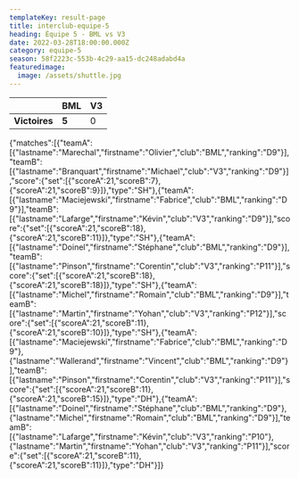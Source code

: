 ```yaml
---
templateKey: result-page
title: interclub-equipe-5
heading: Équipe 5 - BML vs V3
date: 2022-03-28T18:00:00.000Z
category: equipe-5
season: 58f2223c-553b-4c29-aa15-dc248adabd4a
featuredimage:
  image: /assets/shuttle.jpg
---
```

|               | BML   | V3 |
| ------------- | ----- | --- |
| **Victoires** | **5** | 0   |

<scoreboard>{"matches":[{"teamA":[{"lastname":"Marechal","firstname":"Olivier","club":"BML","ranking":"D9"}],"teamB":[{"lastname":"Branquart","firstname":"Michael","club":"V3","ranking":"D9"}],"score":{"set":[{"scoreA":21,"scoreB":7},{"scoreA":21,"scoreB":9}]},"type":"SH"},{"teamA":[{"lastname":"Maciejewski","firstname":"Fabrice","club":"BML","ranking":"D9"}],"teamB":[{"lastname":"Lafarge","firstname":"Kévin","club":"V3","ranking":"D9"}],"score":{"set":[{"scoreA":21,"scoreB":18},{"scoreA":21,"scoreB":11}]},"type":"SH"},{"teamA":[{"lastname":"Doinel","firstname":"Stéphane","club":"BML","ranking":"D9"}],"teamB":[{"lastname":"Pinson","firstname":"Corentin","club":"V3","ranking":"P11"}],"score":{"set":[{"scoreA":21,"scoreB":18},{"scoreA":21,"scoreB":18}]},"type":"SH"},{"teamA":[{"lastname":"Michel","firstname":"Romain","club":"BML","ranking":"D9"}],"teamB":[{"lastname":"Martin","firstname":"Yohan","club":"V3","ranking":"P12"}],"score":{"set":[{"scoreA":21,"scoreB":11},{"scoreA":21,"scoreB":10}]},"type":"SH"},{"teamA":[{"lastname":"Maciejewski","firstname":"Fabrice","club":"BML","ranking":"D9"},{"lastname":"Wallerand","firstname":"Vincent","club":"BML","ranking":"D9"}],"teamB":[{"lastname":"Pinson","firstname":"Corentin","club":"V3","ranking":"P11"}],"score":{"set":[{"scoreA":21,"scoreB":11},{"scoreA":21,"scoreB":15}]},"type":"DH"},{"teamA":[{"lastname":"Doinel","firstname":"Stéphane","club":"BML","ranking":"D9"},{"lastname":"Michel","firstname":"Romain","club":"BML","ranking":"D9"}],"teamB":[{"lastname":"Lafarge","firstname":"Kévin","club":"V3","ranking":"P10"},{"lastname":"Martin","firstname":"Yohan","club":"V3","ranking":"P11"}],"score":{"set":[{"scoreA":21,"scoreB":11},{"scoreA":21,"scoreB":11}]},"type":"DH"}]}</scoreboard>